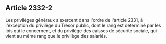 Article 2332-2
----
Les privilèges généraux s'exercent dans l'ordre de l'article 2331, à l'exception
du privilège du Trésor public, dont le rang est déterminé par les lois qui le
concernent, et du privilège des caisses de sécurité sociale, qui vient au même
rang que le privilège des salariés.
